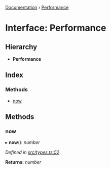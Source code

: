 [Documentation](../README.md) › [Performance](performance.md)

# Interface: Performance

## Hierarchy

* **Performance**

## Index

### Methods

* [now](performance.md#now)

## Methods

###  now

▸ **now**(): *number*

*Defined in [src/types.ts:52](https://github.com/badbatch/getta/blob/317b60c/src/types.ts#L52)*

**Returns:** *number*
